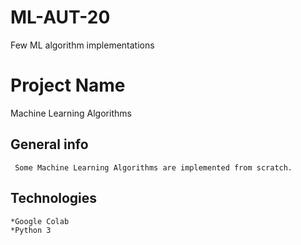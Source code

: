 # ML-AUT-20
Few ML algorithm implementations
# Project Name
Machine Learning Algorithms
## General info
     Some Machine Learning Algorithms are implemented from scratch.   
## Technologies
    *Google Colab
    *Python 3
